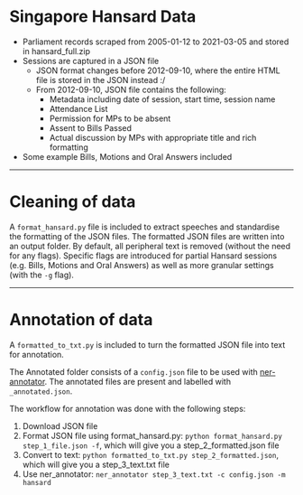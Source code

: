 # Singapore Hansard Data

* Parliament records scraped from 2005-01-12 to 2021-03-05 and stored in hansard_full.zip
* Sessions are captured in a JSON file
  * JSON format changes before 2012-09-10, where the entire HTML file is stored in the JSON instead :/
  * From 2012-09-10, JSON file contains the following:
    * Metadata including date of session, start time, session name
    * Attendance List
    * Permission for MPs to be absent
    * Assent to Bills Passed
    * Actual discussion by MPs with appropriate title and rich formatting
* Some example Bills, Motions and Oral Answers included

---

# Cleaning of data

A `format_hansard.py` file is included to extract speeches and standardise the formatting of the JSON files. The formatted JSON files are written into an output folder. By default, all peripheral text is removed (without the need for any flags). Specific flags are introduced for partial Hansard sessions (e.g. Bills, Motions and Oral Answers) as well as more granular settings (with the `-g` flag). 

---

# Annotation of data

A `formatted_to_txt.py` is included to turn the formatted JSON file into text for annotation. 

The Annotated folder consists of a `config.json` file to be used with [ner-annotator](https://pypi.org/project/ner-annotator/). The annotated files are present and labelled with `_annotated.json`. 

The workflow for annotation was done with the following steps:
1) Download JSON file
2) Format JSON file using format_hansard.py: `python format_hansard.py step_1_file.json -f`, which will give you a step_2_formatted.json file
3) Convert to text: `python formatted_to_txt.py step_2_formatted.json`, which will give you a step_3_text.txt file
4) Use ner_annotator: `ner_annotator step_3_text.txt -c config.json -m hansard`
